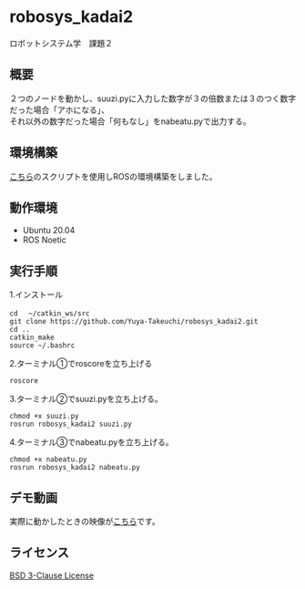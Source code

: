 # robosys_kadai2
ロボットシステム学　課題２

## 概要
２つのノードを動かし、suuzi.pyに入力した数字が３の倍数または３のつく数字だった場合「アホになる」、  
それ以外の数字だった場合「何もなし」をnabeatu.pyで出力する。


## 環境構築
[こちら](https://github.com/ryuichiueda/ros_setup_scripts_Ubuntu20.04_desktop)のスクリプトを使用しROSの環境構築をしました。


## 動作環境
- Ubuntu 20.04
- ROS Noetic

## 実行手順

1.インストール
```
cd　 ~/catkin_ws/src
git clone https://github.com/Yuya-Takeuchi/robosys_kadai2.git
cd ..
catkin_make
source ~/.bashrc
```
2.ターミナル①でroscoreを立ち上げる
```
roscore
```
3.ターミナル②でsuuzi.pyを立ち上げる。
```
chmod +x suuzi.py
rosrun robosys_kadai2 suuzi.py
```
4.ターミナル③でnabeatu.pyを立ち上げる。
```
chmod +x nabeatu.py
rosrun robosys_kadai2 nabeatu.py
```


## デモ動画
実際に動かしたときの映像が[こちら](https://youtu.be/Aa_mUcEzrWc)です。

## ライセンス
[BSD 3-Clause License](https://github.com/Yuya-Takeuchi/robosys_kadai2/blob/main/LICENSE)
